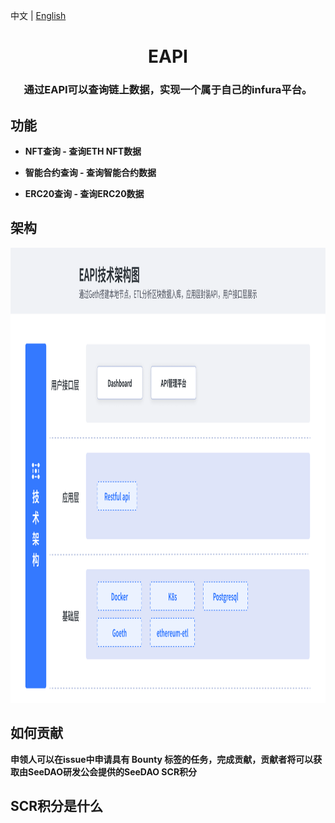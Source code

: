 中文 | [English]()
<h1 align="center"> 
    <b>EAPI  <br />
</h1>
<h3 align="center"> 
    通过EAPI可以查询链上数据，实现一个属于自己的infura平台。
<h3>

## 功能
* **NFT查询** - 查询ETH NFT数据

* **智能合约查询** - 查询智能合约数据

* **ERC20查询** - 查询ERC20数据

## 架构
<img src="./document/static/EAPI架构.png" alt="s" width="1024" height="728">

## 如何贡献
申领人可以在issue中申请具有 Bounty 标签的任务，完成贡献，贡献者将可以获取由SeeDAO研发公会提供的SeeDAO SCR积分

## SCR积分是什么
